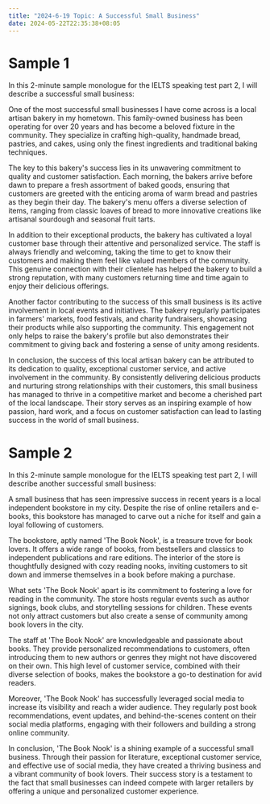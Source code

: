 ```yaml
---
title: "2024-6-19 Topic: A Successful Small Business"
date: 2024-05-22T22:35:38+08:05
---
```


# Sample 1
In this 2-minute sample monologue for the IELTS speaking test part 2, I will describe a successful small business:

One of the most successful small businesses I have come across is a local artisan bakery in my hometown. This family-owned business has been operating for over 20 years and has become a beloved fixture in the community. They specialize in crafting high-quality, handmade bread, pastries, and cakes, using only the finest ingredients and traditional baking techniques.

The key to this bakery's success lies in its unwavering commitment to quality and customer satisfaction. Each morning, the bakers arrive before dawn to prepare a fresh assortment of baked goods, ensuring that customers are greeted with the enticing aroma of warm bread and pastries as they begin their day. The bakery's menu offers a diverse selection of items, ranging from classic loaves of bread to more innovative creations like artisanal sourdough and seasonal fruit tarts.

In addition to their exceptional products, the bakery has cultivated a loyal customer base through their attentive and personalized service. The staff is always friendly and welcoming, taking the time to get to know their customers and making them feel like valued members of the community. This genuine connection with their clientele has helped the bakery to build a strong reputation, with many customers returning time and time again to enjoy their delicious offerings.

Another factor contributing to the success of this small business is its active involvement in local events and initiatives. The bakery regularly participates in farmers' markets, food festivals, and charity fundraisers, showcasing their products while also supporting the community. This engagement not only helps to raise the bakery's profile but also demonstrates their commitment to giving back and fostering a sense of unity among residents.

In conclusion, the success of this local artisan bakery can be attributed to its dedication to quality, exceptional customer service, and active involvement in the community. By consistently delivering delicious products and nurturing strong relationships with their customers, this small business has managed to thrive in a competitive market and become a cherished part of the local landscape. Their story serves as an inspiring example of how passion, hard work, and a focus on customer satisfaction can lead to lasting success in the world of small business.

# Sample 2

In this 2-minute sample monologue for the IELTS speaking test part 2, I will describe another successful small business:

A small business that has seen impressive success in recent years is a local independent bookstore in my city. Despite the rise of online retailers and e-books, this bookstore has managed to carve out a niche for itself and gain a loyal following of customers.

The bookstore, aptly named 'The Book Nook', is a treasure trove for book lovers. It offers a wide range of books, from bestsellers and classics to independent publications and rare editions. The interior of the store is thoughtfully designed with cozy reading nooks, inviting customers to sit down and immerse themselves in a book before making a purchase.

What sets 'The Book Nook' apart is its commitment to fostering a love for reading in the community. The store hosts regular events such as author signings, book clubs, and storytelling sessions for children. These events not only attract customers but also create a sense of community among book lovers in the city.

The staff at 'The Book Nook' are knowledgeable and passionate about books. They provide personalized recommendations to customers, often introducing them to new authors or genres they might not have discovered on their own. This high level of customer service, combined with their diverse selection of books, makes the bookstore a go-to destination for avid readers.

Moreover, 'The Book Nook' has successfully leveraged social media to increase its visibility and reach a wider audience. They regularly post book recommendations, event updates, and behind-the-scenes content on their social media platforms, engaging with their followers and building a strong online community.

In conclusion, 'The Book Nook' is a shining example of a successful small business. Through their passion for literature, exceptional customer service, and effective use of social media, they have created a thriving business and a vibrant community of book lovers. Their success story is a testament to the fact that small businesses can indeed compete with larger retailers by offering a unique and personalized customer experience.
